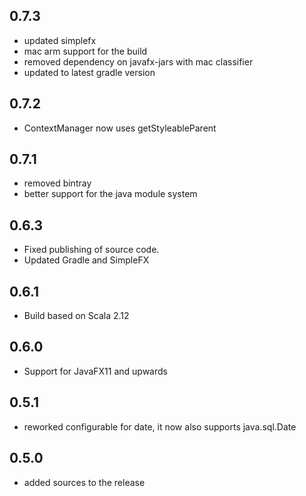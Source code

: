 
## 0.7.3
 - updated simplefx
 - mac arm support for the build
 - removed dependency on javafx-jars with mac classifier
 - updated to latest gradle version

## 0.7.2
 - ContextManager now uses getStyleableParent

## 0.7.1
 - removed bintray
 - better support for the java module system

## 0.6.3
- Fixed publishing of source code.
- Updated Gradle and SimpleFX

## 0.6.1
- Build based on Scala 2.12
## 0.6.0
- Support for JavaFX11 and upwards

## 0.5.1
- reworked configurable for date, it now also supports java.sql.Date

## 0.5.0
 - added sources to the release 